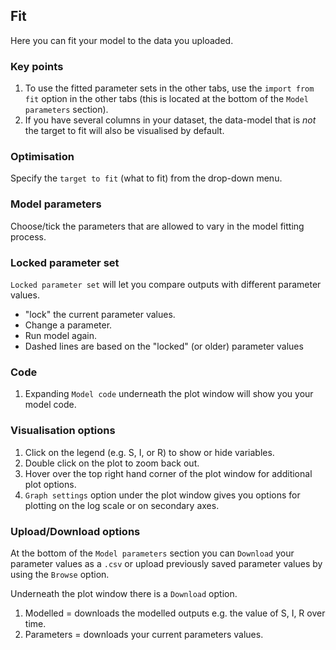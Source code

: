 ## Fit

Here you can fit your model to the data you uploaded.

### Key points

1. To use the fitted parameter sets in the other tabs, use the `import from fit` option in the other tabs (this is located at the bottom of the `Model parameters` section).
2. If you have several columns in your dataset, the data-model that is _not_ the target to fit will also be visualised by default.

### Optimisation

Specify the `target to fit` (what to fit) from the drop-down menu.

### Model parameters

Choose/tick the parameters that are allowed to vary in the model fitting process.

### Locked parameter set

`Locked parameter set` will let you compare outputs with different parameter values.

- "lock" the current parameter values.
- Change a parameter.
- Run model again.
- Dashed lines are based on the "locked" (or older) parameter values


### Code

1. Expanding `Model code` underneath the plot window will show you your model code.

### Visualisation options

1. Click on the legend (e.g. S, I, or R) to show or hide variables.
2. Double click on the plot to zoom back out.
3. Hover over the top right hand corner of the plot window for additional plot options.
4. `Graph settings` option under the plot window gives you options for plotting on the log scale or on secondary axes.

### Upload/Download options

At the bottom of the `Model parameters` section you can `Download` your parameter values as a `.csv` or upload previously saved parameter values by using the `Browse` option.

Underneath the plot window there is a `Download` option.

1. Modelled = downloads the modelled outputs e.g. the value of S, I, R over time.
2. Parameters = downloads your current parameters values.
